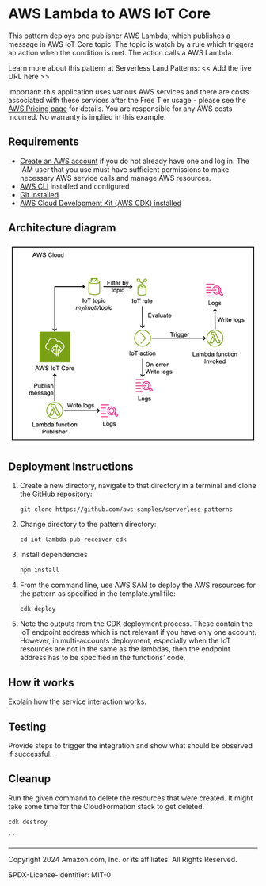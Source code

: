 # AWS Lambda to AWS IoT Core

This pattern deploys one publisher AWS Lambda, which publishes a message in AWS IoT Core topic. The topic is watch by a rule which triggers an action when the condition is met. The action calls a AWS Lambda.

Learn more about this pattern at Serverless Land Patterns: << Add the live URL here >>

Important: this application uses various AWS services and there are costs associated with these services after the Free Tier usage - please see the [AWS Pricing page](https://aws.amazon.com/pricing/) for details. You are responsible for any AWS costs incurred. No warranty is implied in this example.

## Requirements

* [Create an AWS account](https://portal.aws.amazon.com/gp/aws/developer/registration/index.html) if you do not already have one and log in. The IAM user that you use must have sufficient permissions to make necessary AWS service calls and manage AWS resources.
* [AWS CLI](https://docs.aws.amazon.com/cli/latest/userguide/install-cliv2.html) installed and configured
* [Git Installed](https://git-scm.com/book/en/v2/Getting-Started-Installing-Git)
* [AWS Cloud Development Kit (AWS CDK) installed](https://docs.aws.amazon.com/cdk/v2/guide/getting_started.html)

## Architecture diagram
![Architecture diagram](./doc/architecture-diagram.png)

## Deployment Instructions

1. Create a new directory, navigate to that directory in a terminal and clone the GitHub repository:
    ``` 
    git clone https://github.com/aws-samples/serverless-patterns
    ```
1. Change directory to the pattern directory:
    ```
    cd iot-lambda-pub-receiver-cdk
    ```
1. Install dependencies
    ```bash
    npm install
    ```
1. From the command line, use AWS SAM to deploy the AWS resources for the pattern as specified in the template.yml file:
    ```
    cdk deploy
    ```

2. Note the outputs from the CDK deployment process. These contain the IoT endpoint address which is not relevant if you have only one account. However, in multi-accounts deployment, especially when the IoT resources are not in the same as the lambdas, then the endpoint address has to be specified in the functions' code.

## How it works

Explain how the service interaction works.

## Testing

Provide steps to trigger the integration and show what should be observed if successful.

## Cleanup
 
Run the given command to delete the resources that were created. It might take some time for the CloudFormation stack to get deleted.
```bash
cdk destroy
```
    ```
----
Copyright 2024 Amazon.com, Inc. or its affiliates. All Rights Reserved.

SPDX-License-Identifier: MIT-0
